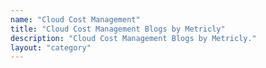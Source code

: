 ```yaml
---
name: "Cloud Cost Management"
title: "Cloud Cost Management Blogs by Metricly"
description: "Cloud Cost Management Blogs by Metricly."
layout: "category"
---
```

